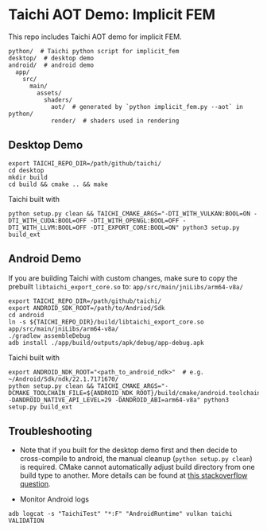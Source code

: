 # Taichi AOT Demo: Implicit FEM

This repo includes Taichi AOT demo for implicit FEM.

```
python/  # Taichi python script for implicit_fem
desktop/  # desktop demo
android/  # android demo
  app/
    src/
      main/
        assets/
          shaders/
            aot/  # generated by `python implicit_fem.py --aot` in python/
            render/  # shaders used in rendering
```

## Desktop Demo
```
export TAICHI_REPO_DIR=/path/github/taichi/
cd desktop
mkdir build
cd build && cmake .. && make
```

Taichi built with

```
python setup.py clean && TAICHI_CMAKE_ARGS="-DTI_WITH_VULKAN:BOOL=ON -DTI_WITH_CUDA:BOOL=OFF -DTI_WITH_OPENGL:BOOL=OFF -DTI_WITH_LLVM:BOOL=OFF -DTI_EXPORT_CORE:BOOL=ON" python3 setup.py build_ext
```

## Android Demo
If you are building Taichi with custom changes, make sure to copy the prebuilt `libtaichi_export_core.so` to: `app/src/main/jniLibs/arm64-v8a/`
```
export TAICHI_REPO_DIR=/path/github/taichi/
export ANDROID_SDK_ROOT=/path/to/Andriod/Sdk
cd android
ln -s ${TAICHI_REPO_DIR}/build/libtaichi_export_core.so app/src/main/jniLibs/arm64-v8a/
./gradlew assembleDebug
adb install ./app/build/outputs/apk/debug/app-debug.apk
```

Taichi built with
```
export ANDROID_NDK_ROOT="<path_to_android_ndk>"  # e.g. ~/Android/Sdk/ndk/22.1.7171670/
python setup.py clean && TAICHI_CMAKE_ARGS="-DCMAKE_TOOLCHAIN_FILE=${ANDROID_NDK_ROOT}/build/cmake/android.toolchain.cmake -DANDROID_NATIVE_API_LEVEL=29 -DANDROID_ABI=arm64-v8a" python3 setup.py build_ext
```

## Troubleshooting

- Note that if you built for the desktop demo first and then decide to cross-compile to android, the manual cleanup (`python setup.py clean`) is required. CMake cannot automatically adjust build directory from one build type to another. More details can be found at [this stackoverflow question](https://stackoverflow.com/questions/40528254/how-do-i-detect-that-i-am-cross-compiling-in-cmakelists-txt).

- Monitor Android logs

```
adb logcat -s "TaichiTest" "*:F" "AndroidRuntime" vulkan taichi VALIDATION
```
